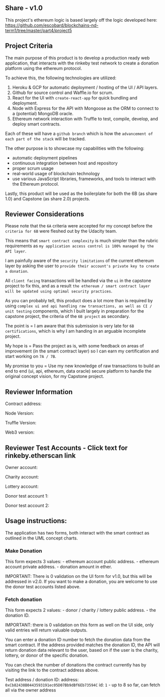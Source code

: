 ## Share - v1.0

This project's ethereum logic is based largely off the logic developed here: https://github.com/escobard/blockchains-nd-term1/tree/master/part4/project5

## Project Criteria

The main purpose of this product is to develop a production ready web application, that interacts with the rinkeby test network to create a donation platform using the ethereum protocol.

To achieve this, the following technologies are utilized:

1) Heroku & GCP for automatic deployment / hosting of the UI / API layers.
2) Github for source control and Waffle.io for scrum.
2) React for the UI with `create-react-app` for quick bundling and deployment.
3) Node with Express for the API with Mongoose as the ORM to connect to a (potential) MongoDB oracle.
5) Ethereum network interaction with Truffle to test, compile, develop, and deploy smart contracts.

Each of these will have a `github branch` which is how the `advancement of each part of the stack` will be tracked.

The other purpose is to showcase my capabilities with the following:
 - automatic deployment pipelines
 - continuous integration between host and repository
 - proper scrum usage
 - real-world usage of blockchain technology
 - use various JavaScript libraries, frameworks, and tools to interact with the Ethereum protocol.

Lastly, this product will be used as the boilerplate for both the 6B (as share 1.0) and Capstone (as share 2.0) projects.

## Reviewer Considerations

Please note that the `6A` criteria were accepted for my concept before the `criteria for 6B` were fleshed out by the Udacity team.

This means that `smart contract complexity` is much simpler than the rubric requirements as `my application access control is 100% managed by the API layer`.

I am painfully aware of the `security limitations` of the current ethereum layer by asking the user to `provide their account's private key to create a donation`.

All `client facing` transactions will be handled via the `ui` in the capstone project to fix this, and as a result `the ethereum / smart contract layer will be updated using optimal security practices`.

As you can probably tell, this product does a lot more than is required by using `complex ui and api handling raw transactions, as well as CI / unit testing` components, which I built largely in preparation for the capstone project, the criteria of the `6B project` as secondary.

The point is = I am aware that this submission is very late for `6B certifications`, which is why I am handing in an arguable incomplete project.

My hope is = Pass the project as is, with some feedback on areas of improvement (in the smart contract layer) so I can earn my certification and start working on `7A / 7B`. 

My promise to you = Use my new knowledge of raw transactions to build an end to end (ui, api, ethereum, data oracle) secure platform to handle the original concept vision, for my Capstone project.

## Reviewer Information

Contract address:

Node Version:

Truffle Version:

Web3 version: 

## Reviewer Test Accounts - Click text for rinkeby.etherscan link

Owner account:

Charity account:

Lottery account:

Donor test account 1:

Donor test account 2:

## Usage instructions:

The application has two forms, both interact with the smart contract as outlined in the UML concept charts.

### Make Donation

This form expects 3 values:
    - ethereum account public address.
    - ethereum account private address.
    - donation amount in ether.

IMPORTANT: There is 0 validation on the UI form for v1.0, but this will be addressed in v2.0. If you want to make a donation, you are welcome to use the donor test accounts listed above.

### Fetch donation

This form expects 2 values:
    - donor / charity / lottery public address.
    - the donation ID.

IMPORTANT: there is 0 validation on this form as well on the UI side, only valid entries will return valuable outputs.

You can enter a donation ID number to fetch the donation data from the smart contract. If the address provided matches the donation ID, the API will return donation data relevant to the user, based on if the user is the charity, lottery, or donor of the specific donation.

You can check the number of donations the contract currently has by visiting the link to the contract address above.

Test address / donation ID:
address: `0xCb82438B0443593191ec05D07Bb9dBf6Eb73594C`
id: `1` - up to 8 so far, can fetch all via the owner address